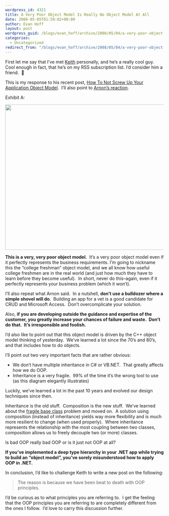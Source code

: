 ```yaml
---
wordpress_id: 4321
title: A Very Poor Object Model Is Really No Object Model At All
date: 2008-05-05T01:59:02+00:00
author: Evan Hoff
layout: post
wordpress_guid: /blogs/evan_hoff/archive/2008/05/04/a-very-poor-object-model-is-really-no-object-model-at-all.aspx
categories:
  - Uncategorized
redirect_from: "/blogs/evan_hoff/archive/2008/05/04/a-very-poor-object-model-is-really-no-object-model-at-all.aspx/"
---
```

First let me say that I&#8217;ve met <a href="http://keithelder.net/blog/" target="_blank">Keith</a> personally, and he&#8217;s a really cool guy.&nbsp; Cool enough in fact, that he&#8217;s on my RSS subscription list. I&#8217;d consider him a friend.&nbsp; 🙂

This is my response to his recent post, <a href="http://keithelder.net/blog/archive/2008/05/02/How-To-Not-Screw-Up-Your-Application-Object-Model.aspx" target="_blank">How To Not Screw Up Your Application Object Model</a>.&nbsp; I&#8217;ll also point to <a href="http://www.rgoarchitects.com/nblog/2008/05/04/OOPsAnExampleOfMisusingTheTermOOP.aspx" target="_blank">Arnon&#8217;s reaction</a>.

Exhibit A:

[<img style="border-right: 0px;border-top: 0px;border-left: 0px;border-bottom: 0px" height="461" src="http://www.lostechies.com/blogs/evan_hoff/WindowsLiveWriter/AVeryPoorObjectModelIsReallyNoObjectMode_13513/objectmodel_thumb[1].png" width="640" border="0" />](http://www.lostechies.com/blogs/evan_hoff/WindowsLiveWriter/AVeryPoorObjectModelIsReallyNoObjectMode_13513/objectmodel[3].png) 

**This is a very, very poor object model.**&nbsp; It&#8217;s a very poor object model even if it perfectly represents the business requirements. I&#8217;m going to nickname this the &#8220;college freshman&#8221; object model, and we all know how useful college freshmen are in the real world (and just how much they have to learn before they become useful).&nbsp; In short, never do this&#8211;again, even if it perfectly represents your business problem (which it won&#8217;t).

I&#8217;ll also repeat what Arnon said.&nbsp; In a nutshell, **don&#8217;t use a bulldozer where a simple shovel will do**.&nbsp; Building an app for a vet is a good candidate for CRUD and Microsoft Access.&nbsp; Don&#8217;t overcomplicate your solution.

Also, **if you are developing outside the guidance and expertise of the customer, you greatly increase your chances of failure and waste.&nbsp; Don&#8217;t do that.&nbsp; It&#8217;s irresponsible and foolish.**

I&#8217;d also like to point out that this object model is driven by the C++ object model thinking&nbsp;of yesterday.&nbsp; We&#8217;ve learned a lot since the 70&#8217;s and 80&#8217;s, and that includes how to do objects.

I&#8217;ll point out two very important facts that are rather obvious:

  * We don&#8217;t have multiple inheritance in C# or VB.NET.&nbsp; That greatly affects how we do OOP.
  * Inheritance is a very fragile.&nbsp; 99% of the time it&#8217;s the wrong tool to use (as this diagram elegantly illustrates)

Luckily, we&#8217;ve learned a lot in the past 10 years and evolved our design techniques since then.

Inheritance is the old stuff.&nbsp; Composition is the new stuff.&nbsp; We&#8217;ve learned about the <a href="http://en.wikipedia.org/wiki/Fragile_base_class" target="_blank">fragile base class</a> problem and moved on.&nbsp; A solution using composition (instead of inheritance) yields way more flexibility and is much more resilient to change (when used properly).&nbsp; Where inheritance represents the relationship with the most coupling between two classes, composition allows us to freely decouple two (or more) classes.

Is bad OOP really bad OOP or is it just not OOP at all?

**If&nbsp;you&#8217;ve implemented a deep type hierarchy in your .NET app while trying to build an &#8220;object model&#8221;, you&#8217;ve sorely misunderstood how to apply OOP in .NET.**

In conclusion, I&#8217;d like to challenge Keith to write a new post on the following:

> The reason is because we have been beat to death with OOP principles.

I&#8217;d be curious as to what principles you are referring to.&nbsp;&nbsp;I get the feeling that the OOP principles you are referring to are completely different from the ones I follow.&nbsp; I&#8217;d love to carry this discussion further.
